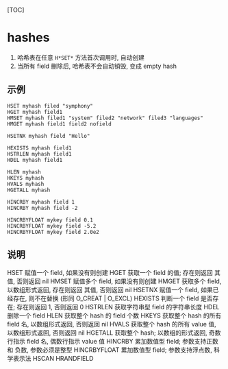 [TOC]
# hashes
1. 哈希表在任意 `H*SET*` 方法首次调用时, 自动创建
2. 当所有 field 删除后, 哈希表不会自动销毁, 变成 empty hash
## 示例
```redis
HSET myhash filed "symphony"
HGET myhash field1
HMSET myhash filed1 "system" filed2 "network" filed3 "languages"
HMGET myhash field1 field2 nofield

HSETNX myhash field "Hello"

HEXISTS myhash field1
HSTRLEN myhash field1
HDEL myhash field1

HLEN myhash
HKEYS myhash
HVALS myhash
HGETALL myhash

HINCRBY myhash field 1
HINCRBY myhash field -2

HINCRBYFLOAT mykey field 0.1
HINCRBYFLOAT mykey field -5.2
HINCRBYFLOAT mykey field 2.0e2
```
## 说明
HSET   赋值一个 field, 如果没有则创建
HGET 获取一个 field 的值; 存在则返回 其值, 否则返回 nil
HMSET  赋值多个 field, 如果没有则创建
HMGET  获取多个 field, 以数组形式返回, 存在则返回 其值, 否则返回 nil
HSETNX 赋值一个 field, 如果已经存在, 则不在替换 (形同 O_CREAT | O_EXCL)
HEXISTS 判断一个 field 是否存在; 存在则返回 1, 否则返回 0
HSTRLEN 获取字符串型 field 的字符串长度
HDEL 删除一个 field
HLEN 获取整个 hash 的 field 个数
HKEYS 获取整个 hash 的所有 field 名, 以数组形式返回, 否则返回 nil
HVALS 获取整个 hash 的所有 value 值, 以数组形式返回, 否则返回 nil
HGETALL 获取整个 hash; 以数组的形式返回, 奇数行指示 field 名, 偶数行指示 value 值
HINCRBY 累加数值型 field; 参数支持正数 和 负数, 参数必须是整型
HINCRBYFLOAT 累加数值型 field; 参数支持浮点数, 科学表示法
HSCAN
HRANDFIELD
